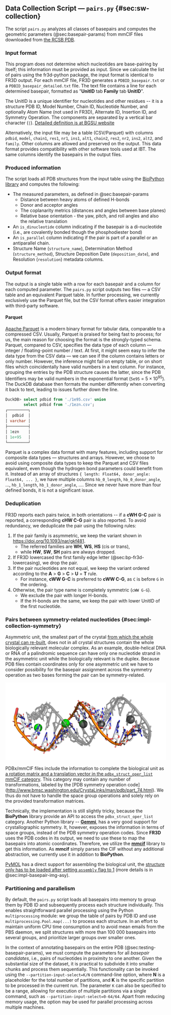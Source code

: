 ## Data Collection Script — `pairs.py` {#sec:sw-collection}

The script `pairs.py` analyzes all classes of basepairs and computes the geometric parameters (@sec:basepair-params) from mmCIF files downloaded from [the RCSB PDB](https://doi.org/10.1093/nar/28.1.235).

### Input format

This program does not determine which nucleotides are base-pairing by itself; this information must be provided as input.
Since we calculate the list of pairs using the fr3d-python package, the input format is identical to FR3D output.
For each mmCIF file, FR3D generates a `PDBID_basepair.txt` or a `PDBID_basepair_detailed.txt` file.
The text file contains a line for each determined basepair, formatted as "**UnitID** tab **Family** tab **UnitID**".

The UnitID is a unique identifier for nucleotides and other residues -- it is a structure PDB ID, Model Number, Chain ID, Nucleotide Number, and optionally Atom Name (not used in FR3D), Alternate ID, Insertion ID, and Symmetry Operation.
The components are separated by a vertical bar character (`|`).
[Detailed definition is at BGSU website](https://www.bgsu.edu/research/rna/help/rna-3d-hub-help/unit-ids.html)

Alternatively, the input file may be a table (CSV/Parquet) with columns `pdbid`, `model`, `chain1`, `res1`, `nr1`, `ins1`, `alt1`, `chain2`, `res2`, `nr2`, `ins2`, `alt2`, and `family`.
Other columns are allowed and preserved on the output.
This data format provides compatibility with other software tools used at IBT.
The same columns identify the basepairs in the output files.

### Produced information

The script loads all PDB structures from the input table using the [BioPython library](https://doi.org/10.1093/bioinformatics/btp163) and computes the following:

* The measured parameters, as defined in @sec:basepair-params
    * Distance between heavy atoms of defined H-bonds
    * Donor and acceptor angles
    * The coplanarity metrics (distances and angles between base planes)
    * Relative base orientation - the yaw, pitch, and roll angles and also the relative translation
* An `is_dinucleotide` column indicating if the basepair is a di-nucleotide (i.e., are covalently bonded though the phosphodiester bond)
* An `is_parallel` column indicating if the pair is part of a parallel or an antiparallel chain.
* Structure Name (`structure_name`), Determination Method (`structure_method`), Structure Deposition Date (`deposition_date`), and Resolution (`resolution`) metadata columns.

### Output format

The output is a single table with a row for each basepair and a column for each computed parameter.
The `pairs.py` script outputs two files — a CSV table and an equivalent Parquet table.
In further processing, we currently exclusively use the Parquet file, but the CSV format offers easier integration with third-party software.

#### Parquet

[Apache Parquet](https://en.wikipedia.org/wiki/Apache_Parquet) is a modern binary format for tabular data, comparable to a compressed CSV.
Usually, Parquet is praised for being fast to process; for us, the main reason for choosing the format is the strongly-typed schema.
Parquet, compared to CSV, specifies the data type of each column — integer / floating-point number / text.
At first, it might seem easy to infer the data type from the CSV data — we can see if the column contains letters or only number.
However, the inference might fail on empty table, or on short files which coincidentally have valid numbers in a text column.
For instance, grouping the entries by the PDB structure causes the latter, since the PDB Identifiers may be valid numbers in the exponential format (`5e95` = $5\times10^{95}$).
The DuckDB database then formats the number differently when converting it back to text, leading to issues further down the line.

```sql
DuckDB> select pdbid from './1e95.csv' union
        select pdbid from './1ezn.csv';
┌─────────┐
│  pdbid  │
│ varchar │
├─────────┤
│ 1ezn    │
│ 1e+95   │
└─────────┘
```

Parquet is a complex data format with many features, including support for composite data types — structures and arrays.
However, we choose to avoid using composite data types to keep the Parquet and CSV files equivalent, even though the hydrogen bond parameters could benefit from it.
Instead of an array of structures `{ length: Float64, donor_angle: Float64, ... }`, we have multiple columns `hb_0_length`, `hb_0_donor_angle`, …, `hb_1_length`, `hb_1_donor_angle`, ….
Since we never have more than four defined bonds, it is not a significant issue.

### Deduplication

FR3D reports each pairs twice, in both orientations -- if a **cWH G-C** pair is reported, a corresponding **cHW C-G** pair is also reported.
To avoid redundancy, we deduplicate the pair using the following rules:

1. If the pair family is asymmetric, we keep the variant shown in <https://doi.org/10.1093/nar/gkf481>.
    * The referred families are **WH**, **WS**, **HS** (cis or trans),
    * while **HW**, **SW**, **SH** pairs are always dropped.
2. If FR3D lowercased the first family edge letter (@sec:bp-fr3d-lowercasing), we drop the pair.
3. If the pair nucleotides are not equal, we keep the variant ordered according to the **A** > **G** > **C** > **U** = **T** rule.
    * For instance, **cWW G-C** is preferred to **cWW C-G**, as `C` is before `G` in the ordering.
4. Otherwise, the pair type name is completely symmetric (`cWW G-G`).
    * We exclude the pair with longer H-bonds.
    * If the H-bonds are the same, we keep the pair with lower UnitID of the first nucleotide.

### Pairs between symmetry-related nucleotides {#sec:impl-collection-symmetry}

Asymmetric unit, the smallest part of the crystal [from which the
whole crystal can re-built](isbn:978-0815340812), does not in all crystal structures contain the whole biologically relevant <!-- molecule or --> molecular complex.
As an example, double-helical DNA or RNA of a palindromic sequence can have only one nucleotide strand in the asymmetric unit while the biologically relevant is the duplex.
Because PDB files contain coordinates only for one asymmetric unit we have to consider possibility for the basepair assignment across the symmetry operation as two bases forming the pair can be symmetry-related. 

![The asymmetric unit of [`6ros`](https://www.rcsb.org/structure/6ROS) structure is formed by a single strand, but the **biological assembly** is a duplex. The mmCIF file contains the coordinates of only one strand, and the second one is its symmetric copy. All basepairs are formed between the two strands.](../img/6ros-symmetry-illustration.png)

PDBx/mmCIF files include the information to complete the biological unit as [a rotation matrix and a translation vector in the `pdbx_struct_oper_list` mmCIF category](https://mmcif.wwpdb.org/dictionaries/mmcif_pdbx_v50.dic/Categories/pdbx_struct_oper_list.html).
This category may contain any number of transformations, labeled by the [PDB symmetry operation code] (http://www.bmsc.washington.edu/CrystaLinks/man/pdb/part_74.html).
We thus do not have to handle the space group operations and solely rely on the provided transformation matrices.

<!-- ```
loop_                                                                                                                          
_pdbx_struct_oper_list.id                                     
_pdbx_struct_oper_list.type                                                                                                    
_pdbx_struct_oper_list.name
_pdbx_struct_oper_list.symmetry_operation                                                                                      
_pdbx_struct_oper_list.matrix[1][1]
_pdbx_struct_oper_list.matrix[1][2]                                                                                            
_pdbx_struct_oper_list.matrix[1][3]
_pdbx_struct_oper_list.vector[1]                                                                                               
_pdbx_struct_oper_list.matrix[2][1]
_pdbx_struct_oper_list.matrix[2][2]                                                                                            
_pdbx_struct_oper_list.matrix[2][3]
_pdbx_struct_oper_list.vector[2]                                                                                               
_pdbx_struct_oper_list.matrix[3][1]
_pdbx_struct_oper_list.matrix[3][2]                                                                                            
_pdbx_struct_oper_list.matrix[3][3]
_pdbx_struct_oper_list.vector[3]                                                                                               
1 'identity operation'         1_555 x,y,z      1.0000000000 0.0000000000 0.0000000000 0.0000000000   0.0000000000 1.0000000000
0.0000000000 0.0000000000  0.0000000000 0.0000000000 1.0000000000  0.0000000000                                     
2 'crystal symmetry operation' 7_465 y-1,x+1,-z 0.0000000000 1.0000000000 0.0000000000 -38.4400000000 1.0000000000 0.0000000000
0.0000000000 38.4400000000 0.0000000000 0.0000000000 -1.0000000000 0.0000000000
``` -->

Technically, the implementation is still slightly tricky, because the **BioPython** library provide an API to access the `pdbx_struct_oper_list` category.
Another Python library -- [**Gemmi**](https://doi.org/10.21105/joss.04200), has a very good support for crystallographic symmetry.
It, however, exposes the information in terms of space groups, instead of the PDB symmetry operation codes.
Since **FR3D** uses the PDB codes in its output, we need to use these to map the basepairs into atomic coordinates.
Therefore, we utilize the [**mmcif**](https://github.com/rcsb/py-mmcif) library to get this information.
As **mmcif** simply parses the CIF without any additional abstraction, we currently use it in addition to **BioPython**.

[PyMOL](https://github.com/schrodinger/pymol-open-source) has a direct support for assembling the biological unit, the [structure only has to be loaded after setting `assembly` flag to 1](https://pymolwiki.org/index.php/Assembly) (more details is in @sec:impl-basepair-img-asy).

<!-- ### X3DNA DSSR integration

Optionally, the basepair parameters computed by DSSR are added (see @sec:std-base-parameters), `pairs.py` runs DSSR when `--dssr-binary` option is specified.
However, as far as we know, it is not possible to force DSSR to compute basepair parameters for an arbitrary selection of basepairs, it will only report the parameters for basepairs it determined by itself.
This unfortunately means that some basepairs might be missing the parameters.
Although DSSR should recognize all basepairs types reported by FR3D, sometimes almost all the parameter values are missing (TODO specific example, also in ./2-oview-6-software.md).

The rationale for executing DSSR within the `pairs.py` script, instead of running it on all structures beforehand like we do with FR3D, is the complexity of DSSR's output format.
While FR3D generates a single "PDBID_basepair.txt" file, DSSR generates a collection of files such as "dssr-dsStepPars.txt", "dssr-dsStepPars.txt", "dssr-dsHelixPars.txt", and "dssr-basepairs.txt".
The fact that the output filenames cannot be easily changed prevents us from simply running DSSR in a loop for all structures.
Since the outputs contain a lot of values, the files are significantly larger than those produced by FR3D.

DSSR provides a machine-readable JSON output format using the `--json` option, but this option does nothing alongside the `--analyze` option.
Since DDSR only calculates the base parameters when the `--analyze` is specified, we have to parse the values from the loosely formatted text files. -->


### Partitioning and parallelism

By default, the `pairs.py` script loads all basepairs into memory to group them by PDB ID and subsequently process each structure individually.
This enables straightforward parallel processing using the Python `multiprocessing` module: we group the table of pairs by PDB ID and use `multiprocessing.Pool.map(...)` to process each structure.
In an effort to maintain uniform CPU time consumption and to avoid mean emails from the PBS daemon, we split structures with more than 100 000 basepairs into several groups, and prioritize larger groups over smaller ones.

In the context of annotating basepairs on the entire PDB (@sec:testing-basepair-params), we must compute the parameters for all _basepair candidates_, i.e., pairs of nucleotides in proximity to one another.
Given the substantial size of the dataset, it is practical to subdivide it into smaller chunks and process them sequentially.
This functionality can be invoked using the `--partition-input-select=K/N` command-line option, where **N** is a placeholder for the total number of partitions, and **K** is the specific partition to be processed in the current run.
The parameter `K` can also be specified to be a range, allowing for execution of multiple partitions via a single command, such as `--partition-input-select=0-64/64`.
Apart from reducing memory usage, the option may be used for parallel processing across multiple machines.
